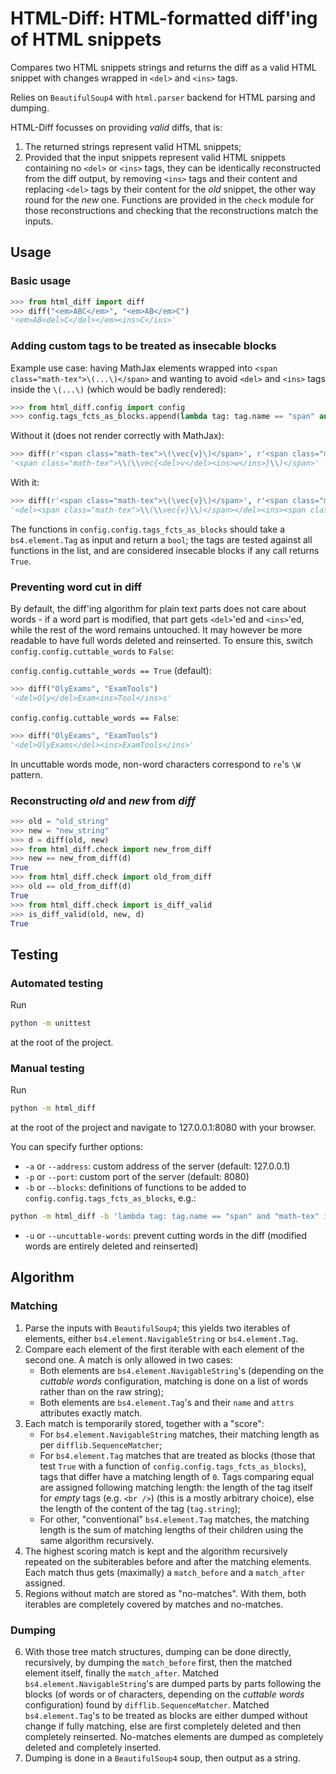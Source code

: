 # HTML-Diff: HTML-formatted diff'ing of HTML snippets

Compares two HTML snippets strings and returns the diff as a valid HTML snippet with changes wrapped in `<del>` and `<ins>` tags.

Relies on `BeautifulSoup4` with `html.parser` backend for HTML parsing and dumping.

HTML-Diff focusses on providing *valid* diffs, that is:

1. The returned strings represent valid HTML snippets;
2. Provided that the input snippets represent valid HTML snippets containing no `<del>` or `<ins>` tags, they can be identically reconstructed from the diff output, by removing `<ins>` tags and their content and replacing `<del>` tags by their content for the *old* snippet, the other way round for the *new* one. Functions are provided in the `check` module for those reconstructions and checking that the reconstructions match the inputs.


## Usage

### Basic usage

```python
>>> from html_diff import diff
>>> diff("<em>ABC</em>", "<em>AB</em>C")
'<em>AB<del>C</del></em><ins>C</ins>'
```


### Adding custom tags to be treated as insecable blocks

Example use case: having MathJax elements wrapped into `<span class="math-tex">\(...\)</span>` and wanting to avoid `<del>` and `<ins>` tags inside the `\(...\)` (which would be badly rendered):

```python
>>> from html_diff.config import config
>>> config.tags_fcts_as_blocks.append(lambda tag: tag.name == "span" and "math-tex" in tag.attrs.get("class", []))
```

Without it (does not render correctly with MathJax):

```python
>>> diff(r'<span class="math-tex">\(\vec{v}\)</span>', r'<span class="math-tex">\(\vec{w}\)</span>')
'<span class="math-tex">\\(\\vec{<del>v</del><ins>w</ins>}\\)</span>'
```

With it:

```python
>>> diff(r'<span class="math-tex">\(\vec{v}\)</span>', r'<span class="math-tex">\(\vec{w}\)</span>')
'<del><span class="math-tex">\\(\\vec{v}\\)</span></del><ins><span class="math-tex">\\(\\vec{w}\\)</span></ins>'
```

The functions in `config.config.tags_fcts_as_blocks` should take a `bs4.element.Tag` as input and return a `bool`; the tags are tested against all functions in the list, and are considered insecable blocks if any call returns `True`.


### Preventing word cut in diff

By default, the diff'ing algorithm for plain text parts does not care about words - if a word part is modified, that part gets `<del>`'ed and `<ins>`'ed, while the rest of the word remains untouched. It may however be more readable to have full words deleted and reinserted. To ensure this, switch `config.config.cuttable_words` to `False`:


`config.config.cuttable_words == True` (default):

```python
>>> diff("OlyExams", "ExamTools")
'<del>Oly</del>Exam<ins>Tool</ins>s'
```

`config.config.cuttable_words == False`:

```python
>>> diff("OlyExams", "ExamTools")
'<del>OlyExams</del><ins>ExamTools</ins>'
```

In uncuttable words mode, non-word characters correspond to `re`'s `\W` pattern.


### Reconstructing *old* and *new* from *diff*

```python
>>> old = "old_string"
>>> new = "new_string"
>>> d = diff(old, new)
>>> from html_diff.check import new_from_diff
>>> new == new_from_diff(d)
True
>>> from html_diff.check import old_from_diff
>>> old == old_from_diff(d)
True
>>> from html_diff.check import is_diff_valid
>>> is_diff_valid(old, new, d)
True
```


## Testing

### Automated testing

Run

```bash
python -m unittest
```

at the root of the project.


### Manual testing

Run

```bash
python -m html_diff
```

at the root of the project and navigate to 127.0.0.1:8080 with your browser.

You can specify further options:

- `-a` or `--address`: custom address of the server (default: 127.0.0.1)
- `-p` or `--port`: custom port of the server (default: 8080)
- `-b` or `--blocks`: definitions of functions to be added to `config.config.tags_fcts_as_blocks`, e.g.:

```bash
python -m html_diff -b 'lambda tag: tag.name == "span" and "math-tex" in tag.attrs.get("class", [])'
```

- `-u` or `--uncuttable-words`: prevent cutting words in the diff (modified words are entirely deleted and reinserted)


## Algorithm

### Matching

1. Parse the inputs with `BeautifulSoup4`; this yields two iterables of elements, either `bs4.element.NavigableString` or `bs4.element.Tag`.
2. Compare each element of the first iterable with each element of the second one. A match is only allowed in two cases:
	- Both elements are `bs4.element.NavigableString`'s (depending on the *cuttable words* configuration, matching is done on a list of words rather than on the raw string);
	- Both elements are `bs4.element.Tag`'s and their `name` and `attrs` attributes exactly match.
3. Each match is temporarily stored, together with a "score":
	- For `bs4.element.NavigableString` matches, their matching length as per `difflib.SequenceMatcher`;
	- For `bs4.element.Tag` matches that are treated as blocks (those that test `True` with a function of `config.config.tags_fcts_as_blocks`), tags that differ have a matching length of `0`. Tags comparing equal are assigned following matching length: the length of the tag itself for *empty* tags (e.g. `<br />`) (this is a mostly arbitrary choice), else the length of the content of the tag (`tag.string`);
	- For other, "conventional" `bs4.element.Tag` matches, the matching length is the sum of matching lengths of their children using the same algorithm recursively.
4. The highest scoring match is kept and the algorithm recursively repeated on the subiterables before and after the matching elements. Each match thus gets (maximally) a `match_before` and a `match_after` assigned.
5. Regions without match are stored as "no-matches". With them, both iterables are completely covered by matches and no-matches.


### Dumping

6. With those tree match structures, dumping can be done directly, recursively, by dumping the `match_before` first, then the matched element itself, finally the `match_after`. Matched `bs4.element.NavigableString`'s are dumped parts by parts following the blocks (of words or of characters, depending on the *cuttable words* configuration) found by `difflib.SequenceMatcher`. Matched `bs4.element.Tag`'s to be treated as blocks are either dumped without change if fully matching, else are first completely deleted and then completely reinserted. No-matches elements are dumped as completely deleted and completely inserted.
7. Dumping is done in a `BeautifulSoup4` soup, then output as a string.

